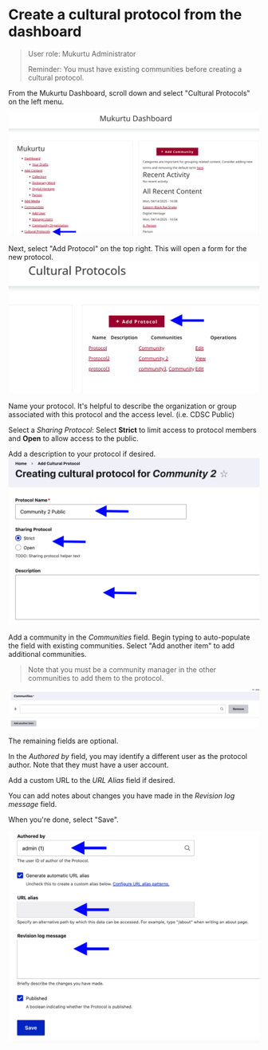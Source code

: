 # Create a cultural protocol from the dashboard

>User role: Mukurtu Administrator
><p>Reminder: You must have existing communities before creating a cultural protocol.</p>

From the Mukurtu Dashboard, scroll down and select "Cultural Protocols" on the left menu. 

![Name your protocol](../_embeds/Createprotocol6.png)

Next, select "Add Protocol" on the top right. This will open a form for the new protocol.
![Select Add Protocol](../_embeds/CreateProtocol7.png)


Name your protocol. It's helpful to describe the organization or group associated with this protocol and the access level. (i.e. CDSC Public)

Select a *Sharing Protocol*: Select **Strict** to limit access to protocol members and **Open** to allow access to the public.

Add a description to your protocol if desired.
![Name your protocol](../_embeds/createprotocol1.png)

Add a community in the *Communities* field. Begin typing to auto-populate the field with existing communities. Select "Add another item" to add additional communities.

>Note that you must be a community manager in the other communities to add them to the protocol.

![Add a community](../_embeds/Createprotocol09.png)

The remaining fields are optional.

In the *Authored by* field, you may identify a different user as the protocol author. Note that they must have a user account.

Add a custom URL to the *URL Alias* field if desired.

You can add notes about changes you have made in the *Revision log message* field.

When you're done, select "Save". 

![Remaining optional fields](../_embeds/createprotocol10.png)
